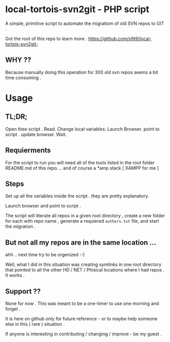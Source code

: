 # local-tortois-svn2git - PHP script
A simple, primitive script to automate the migratiom of old SVN repos to GIT .

Got the root of this repo to learn more . https://github.com/x9t9/local-tortois-svn2git-

## WHY ?? 

Because manually doing this operation for 300 old svn repos seems a bit time consuming .


# Usage
## TL;DR; ##
Open thee script . Read. Change local variables. Launch Browser. point to script . update browser. Wait. 

## Requierments 
For the script to run you will need all of the tools listed in the root folder README.md of this repo.
.. and of course a *amp stack [ XAMPP for me ]


## Steps 

Set up all the variables inside the script . they are pretty explanatory.

Launch browser and point to script .

The script will itterate all repos in a given root directory , create a new folder for each with repo name , generate a requiered `authors.txt` file, and start the migration .

## But not all my repos are in the same location ...
ahh .. next time try to be orgenized :-) 

Well, what I did in this situation was creating symlinks in one root directory that pointed to all the other HD / NET / Phisical locations where I had repos . It works .

## Support ??
None for now .
This was meant to be a one-timer to use one morning and forget .

It is here on github only for future reference - or to maybe help someone else in this ( rare ) situation .

If anyone is interesting in contributing / changing / improve - be my guest .
